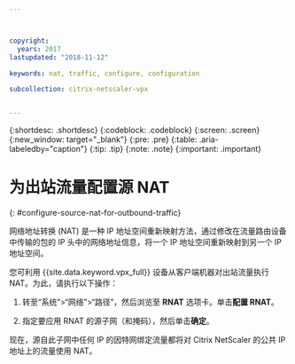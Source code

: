 ```yaml
---



copyright:
  years: 2017
lastupdated: "2018-11-12"

keywords: nat, traffic, configure, configuration

subcollection: citrix-netscaler-vpx


---
```


{:shortdesc: .shortdesc}
{:codeblock: .codeblock}
{:screen: .screen}
{:new_window: target="_blank"}
{:pre: .pre}
{:table: .aria-labeledby="caption"}
{:tip: .tip}
{:note: .note}
{:important: .important}

# 为出站流量配置源 NAT
{: #configure-source-nat-for-outbound-traffic}

网络地址转换 (NAT) 是一种 IP 地址空间重新映射方法，通过修改在流量路由设备中传输的包的 IP 头中的网络地址信息，将一个 IP 地址空间重新映射到另一个 IP 地址空间。

您可利用 {{site.data.keyword.vpx_full}} 设备从客户端机器对出站流量执行 NAT。为此，请执行以下操作：

1. 转至“系统”>“网络”>“路径”，然后浏览至 **RNAT** 选项卡。单击**配置 RNAT**。

2. 指定要应用 RNAT 的源子网（和掩码），然后单击**确定**。

现在，源自此子网中任何 IP 的因特网绑定流量都将对 Citrix NetScaler 的公共 IP 地址上的流量使用 NAT。    
